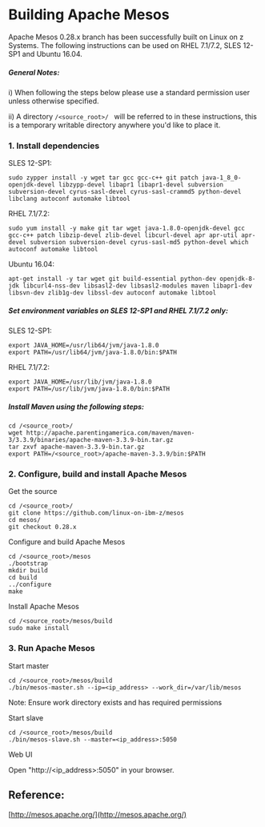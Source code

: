 <!---PACKAGE:Apache Mesos--->
<!---DISTRO:SLES 12:0.28.x--->
<!---DISTRO:RHEL 7.1:0.28.x--->
<!---DISTRO:Ubuntu 16.x:0.28.x--->

# Building Apache Mesos
Apache Mesos 0.28.x branch has been successfully built on Linux on z Systems. The following instructions can be used on RHEL 7.1/7.2, SLES 12-SP1 and Ubuntu 16.04.

##### General Notes:
i) When following the steps below please use a standard permission user unless otherwise specified.

ii) A directory  ```/<source_root>/ ``` will be referred to in these instructions, this is a temporary writable directory anywhere you'd like to place it.

### 1. Install dependencies
SLES 12-SP1:
```
sudo zypper install -y wget tar gcc gcc-c++ git patch java-1_8_0-openjdk-devel libzypp-devel libapr1 libapr1-devel subversion subversion-devel cyrus-sasl-devel cyrus-sasl-crammd5 python-devel libclang autoconf automake libtool
```

RHEL 7.1/7.2:
```
sudo yum install -y make git tar wget java-1.8.0-openjdk-devel gcc gcc-c++ patch libzip-devel zlib-devel libcurl-devel apr apr-util apr-devel subversion subversion-devel cyrus-sasl-md5 python-devel which autoconf automake libtool
```
Ubuntu 16.04:
```
apt-get install -y tar wget git build-essential python-dev openjdk-8-jdk libcurl4-nss-dev libsasl2-dev libsasl2-modules maven libapr1-dev libsvn-dev zlib1g-dev libssl-dev autoconf automake libtool
```

##### Set environment variables on SLES 12-SP1 and RHEL 7.1/7.2 only:

SLES 12-SP1:
```
export JAVA_HOME=/usr/lib64/jvm/java-1.8.0
export PATH=/usr/lib64/jvm/java-1.8.0/bin:$PATH
```
RHEL 7.1/7.2:
```
export JAVA_HOME=/usr/lib/jvm/java-1.8.0
export PATH=/usr/lib/jvm/java-1.8.0/bin:$PATH
```
##### Install Maven using the following steps:

```
cd /<source_root>/
wget http://apache.parentingamerica.com/maven/maven-3/3.3.9/binaries/apache-maven-3.3.9-bin.tar.gz
tar zxvf apache-maven-3.3.9-bin.tar.gz
export PATH=/<source_root>/apache-maven-3.3.9/bin:$PATH
```

### 2. Configure, build and install Apache Mesos

Get the source

```
cd /<source_root>/
git clone https://github.com/linux-on-ibm-z/mesos
cd mesos/
git checkout 0.28.x
```

Configure and build Apache Mesos
```
cd /<source_root>/mesos
./bootstrap
mkdir build
cd build
../configure
make
```

Install Apache Mesos
```
cd /<source_root>/mesos/build
sudo make install
```

### 3. Run Apache Mesos
Start master
```
cd /<source_root>/mesos/build
./bin/mesos-master.sh --ip=<ip_address> --work_dir=/var/lib/mesos
```
Note: Ensure work directory exists and has required permissions

Start slave
```
cd /<source_root>/mesos/build
./bin/mesos-slave.sh --master=<ip_address>:5050
```

Web UI

Open "http://\<ip_address\>:5050" in your browser.

## Reference:

[http://mesos.apache.org/](http://mesos.apache.org/)

 
